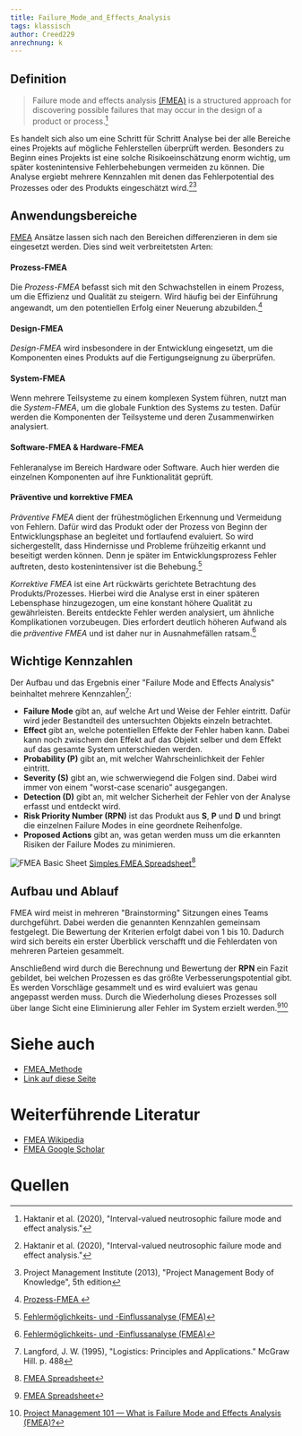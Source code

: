 ```yaml
---
title: Failure_Mode_and_Effects_Analysis
tags: klassisch
author: Creed229
anrechnung: k 
---
```


## Definition

> Failure mode and effects analysis [(FMEA)](https://de.wikipedia.org/wiki/FMEA) is a structured approach for discovering possible failures that may occur in the design of a product or process.[^1] 

Es handelt sich also um eine Schritt für Schritt Analyse bei der alle Bereiche eines Projekts auf mögliche Fehlerstellen überprüft werden. Besonders zu Beginn eines Projekts ist eine solche Risikoeinschätzung enorm wichtig, um später kostenintensive Fehlerbehebungen vermeiden zu können. Die Analyse ergiebt mehrere Kennzahlen mit denen das Fehlerpotential des Prozesses oder des Produkts eingeschätzt wird.[^1][^2]

## Anwendungsbereiche 


[FMEA](https://de.wikipedia.org/wiki/FMEA) Ansätze lassen sich nach den Bereichen differenzieren in dem sie eingesetzt werden. Dies sind weit verbreitetsten Arten:
#### **Prozess-FMEA**
Die *Prozess-FMEA* befasst sich mit den Schwachstellen in einem Prozess, um die Effizienz und  Qualität zu steigern. Wird häufig bei der Einführung angewandt, um den potentiellen Erfolg einer Neuerung abzubilden.[^3] 
#### **Design-FMEA**
*Design-FMEA* wird insbesondere in der Entwicklung eingesetzt, um die Komponenten eines Produkts auf die Fertigungseignung zu überprüfen.
#### **System-FMEA**
Wenn mehrere Teilsysteme zu einem komplexen System führen, nutzt man die *System-FMEA*, um die globale Funktion des Systems zu testen. Dafür werden die Komponenten der Teilsysteme und deren Zusammenwirken analysiert.
#### **Software-FMEA & Hardware-FMEA**
Fehleranalyse im Bereich Hardware oder Software. Auch hier werden die einzelnen Komponenten auf ihre Funktionalität geprüft.
#### **Präventive und korrektive FMEA**
*Präventive FMEA* dient der frühestmöglichen Erkennung und Vermeidung von Fehlern. Dafür wird das Produkt oder der Prozess von Beginn der Entwicklungsphase an begleitet und fortlaufend evaluiert. So wird sichergestellt, dass Hindernisse und Probleme frühzeitig erkannt und beseitigt werden können. Denn je später im Entwicklungsprozess Fehler auftreten, desto kostenintensiver ist die Behebung.[^4]

*Korrektive FMEA* ist eine Art rückwärts gerichtete Betrachtung des Produkts/Prozesses. Hierbei wird die Analyse erst in einer späteren Lebensphase hinzugezogen, um eine konstant höhere Qualität zu gewährleisten. Bereits entdeckte Fehler werden analysiert, um ähnliche Komplikationen vorzubeugen. Dies erfordert deutlich höheren Aufwand als die *präventive FMEA* und ist daher nur in Ausnahmefällen ratsam.[^4]

## Wichtige Kennzahlen 
Der Aufbau und das Ergebnis einer "Failure Mode and Effects Analysis" beinhaltet mehrere Kennzahlen[^5]: 

* **Failure Mode** gibt an, auf welche Art und Weise der Fehler eintritt. Dafür wird jeder Bestandteil des untersuchten Objekts einzeln betrachtet.
* **Effect** gibt an, welche potentiellen Effekte der Fehler haben kann. Dabei kann noch zwischem den Effekt auf das Objekt selber und dem Effekt auf das gesamte System unterschieden werden.
* **Probability (P)** gibt an, mit welcher Wahrscheinlichkeit der Fehler eintritt. 
* **Severity (S)** gibt an, wie schwerwiegend die Folgen sind. Dabei wird immer von einem "worst-case scenario" ausgegangen.
* **Detection (D)** gibt an, mit welcher Sicherheit der Fehler von der Analyse erfasst und entdeckt wird.
* **Risk Priority Number (RPN)** ist das Produkt aus **S**, **P** und **D** und bringt die einzelnen Failure Modes in eine geordnete Reihenfolge. 
* **Proposed Actions** gibt an, was getan werden muss um die erkannten Risiken der Failure Modes zu minimieren.


![FMEA Basic Sheet](http://pdcahome.com/english/wp-content/uploads/2013/06/fmea.jpeg)
[Simples FMEA Spreadsheet](http://pdcahome.com/english/wp-content/uploads/2013/06/fmea.jpeg)[^6]

## Aufbau und Ablauf
FMEA wird meist in mehreren "Brainstorming" Sitzungen eines Teams durchgeführt. Dabei werden die genannten Kennzahlen gemeinsam festgelegt. Die Bewertung der Kriterien erfolgt dabei von 1 bis 10. Dadurch wird sich bereits ein erster Überblick verschafft und die Fehlerdaten von mehreren Parteien gesammelt. 

Anschließend wird durch die Berechnung und Bewertung der **RPN** ein Fazit gebildet, bei welchen Prozessen es das größte Verbesserungspotential gibt. Es werden Vorschläge gesammelt und es wird evaluiert was genau angepasst werden muss. Durch die Wiederholung dieses Prozesses soll über lange Sicht eine Eliminierung aller Fehler im System erzielt werden.[^6][^7]



# Siehe auch

* [FMEA_Methode](https://github.com/ManagingProjectsSuccessfully/ManagingProjectsSuccessfully.github.io/blob/main/kb/FMEA_Methode.md)
* [Link auf diese Seite](Failure_Mode_and_Effects_Analysis.md)

# Weiterführende Literatur

* [FMEA Wikipedia](https://de.wikipedia.org/wiki/FMEA)
* [FMEA Google Scholar](https://scholar.google.de/scholar?hl=de&as_sdt=0%2C5&q=failure+modes+effects+analysis&oq=failure+modes)
# Quellen

[^1]: Haktanir et al. (2020), "Interval-valued neutrosophic failure mode and effect analysis."

[^2]: Project Management Institute (2013), "Project Management Body of Knowledge", 5th edition

[^3]: [Prozess-FMEA ](https://mi-nautics.com/prozess-fmea-anwendung-und-durchfuehrung/)

[^4]: [Fehlermöglichkeits- und -Einflussanalyse (FMEA)](https://www.iph-hannover.de/de/dienstleistungen/fertigungsverfahren/fmea/#arten)

[^5]: Langford, J. W. (1995), "Logistics: Principles and Applications." McGraw Hill. p. 488

[^6]: [FMEA Spreadsheet](http://pdcahome.com/english/wp-content/uploads/2013/06/fmea.jpeg)

[^7]: [Project Management 101 — What is Failure Mode and Effects Analysis (FMEA)?](https://www.copperproject.com/2018/01/project-management-101-failure-mode-effects-analysis-fmea/)
[^8]: D. H Stamatis (2003), 2. Edition, "Failure Mode and Effect Analysis – FMEA from theory to execution", ASQ Quality Press
